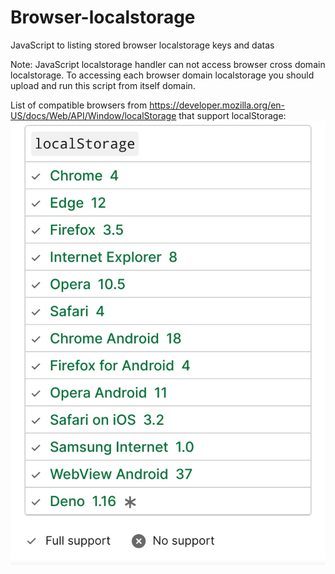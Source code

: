 # Browser-localstorage
JavaScript to listing stored browser localstorage keys and datas

Note: JavaScript localstorage handler can not access browser cross domain localstorage. To accessing each browser domain localstorage you should upload and run this script from itself domain.

List of compatible browsers from https://developer.mozilla.org/en-US/docs/Web/API/Window/localStorage that support localStorage:
![image](https://github.com/marzban2030/Browser-localstorage/raw/main/localStorageBrowsers.jpg)

